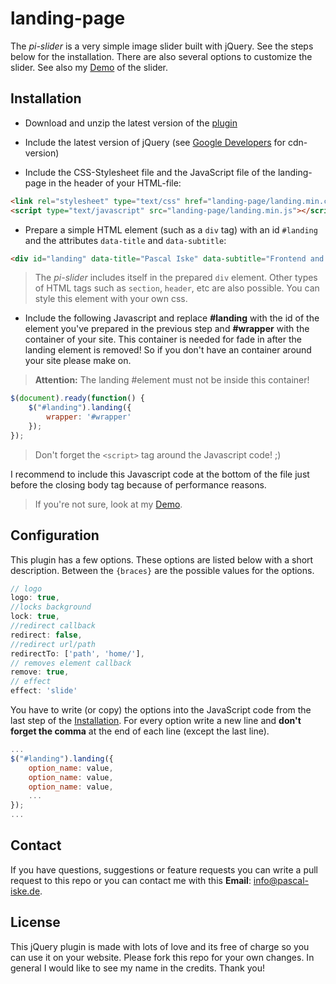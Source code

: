 # landing-page

The _pi-slider_ is a very simple image slider built with jQuery. See the steps below for the installation. There are also several options to customize the slider. See also my [Demo](http://dev.pascal-iske.de/demos/landing-page/) of the slider.


## Installation

- Download and unzip the latest version of the [plugin](https://github.com/pascaliske/landing-page/archive/master.zip)

- Include the latest version of jQuery (see [Google Developers](https://developers.google.com/speed/libraries/devguide#jquery) for cdn-version)

- Include the CSS-Stylesheet file  and the JavaScript file of the landing-page in the header of your HTML-file:
```html
<link rel="stylesheet" type="text/css" href="landing-page/landing.min.css">
<script type="text/javascript" src="landing-page/landing.min.js"></script>
```

- Prepare a simple HTML element (such as a `div` tag) with an id `#landing` and the attributes `data-title` and `data-subtitle`:
```html
<div id="landing" data-title="Pascal Iske" data-subtitle="Frontend and Web Developement"></div>
```
>The _pi-slider_ includes itself in the prepared `div` element. Other types of HTML tags such as `section`, `header`, etc are also possible. You can style this element with your own css.

- Include the following Javascript and replace **#landing** with the id of the element you've prepared in the previous step and **#wrapper** with the container of your site. This container is needed for fade in after the landing element is removed! So if you don't have an container around your site please make on.

>**Attention:** The landing #element must not be inside this container!

```javascript
$(document).ready(function() {
	$("#landing").landing({
		wrapper: '#wrapper'
	});
});
```
>Don't forget the `<script>` tag around the Javascript code! ;)

I recommend to include this Javascript code at the bottom of the file just before the closing body tag because of performance reasons.

>If you're not sure, look at my [Demo](http://dev.pascal-iske.de/demos/landing-page/).

## Configuration

This plugin has a few options. These options are listed below with a short description. Between the `{braces}` are the possible values for the options.
```javascript
// logo
logo: true,
//locks background
lock: true,
//redirect callback
redirect: false,
//redirect url/path
redirectTo: ['path', 'home/'],
// removes element callback
remove: true,
// effect
effect: 'slide'
```
You have to write (or copy) the options into the JavaScript code from the last step of the [Installation](#installation). For every option write a new line and **don't forget the comma** at the end of each line (except the last line).
```javascript
...
$("#landing").landing({
	option_name: value,
	option_name: value,
	option_name: value,
	...
});
...
```

## Contact
If you have questions, suggestions or feature requests you can write a pull request to this repo or you can contact me with this **Email**: [info@pascal-iske.de](mailto:info@pascal-iske.de).

## License
This jQuery plugin is made with lots of love and its free of charge so you can use it on your website. Please fork this repo for your own changes. In general I would like to see my name in the credits. Thank you!
